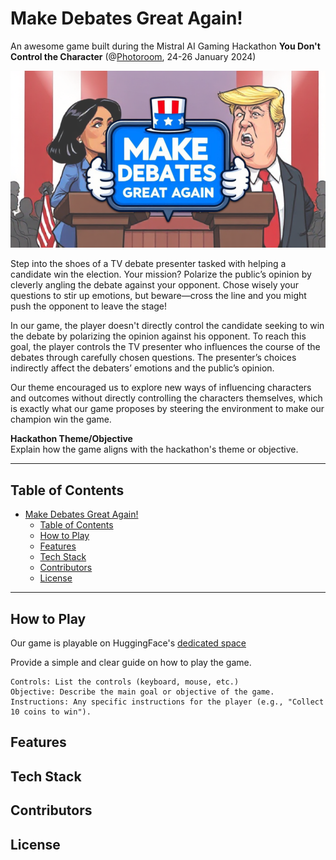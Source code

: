 # Make Debates Great Again!

An awesome game built during the Mistral AI Gaming Hackathon **You Don't Control the Character** (@[Photoroom](https://www.photoroom.com/company), 24-26 January 2024)

![Main image](assets/title.png)

Step into the shoes of a TV debate presenter tasked with helping a candidate win the election. Your mission? Polarize the public’s opinion by cleverly angling the debate against your opponent. Chose wisely your questions to stir up emotions, but beware—cross the line and you might push the opponent to leave the stage!

In our game, the player doesn't directly control the candidate seeking to win the debate by polarizing the opinion against his opponent. To reach this goal, the player controls the TV presenter who influences the course of the debates through carefully chosen questions. The presenter’s choices indirectly affect the debaters’ emotions and the public’s opinion. 

Our theme encouraged us to explore new ways of influencing characters and outcomes without directly controlling the characters themselves, which is exactly what our game proposes by steering the environment to make our champion win the game.

**Hackathon Theme/Objective**  
Explain how the game aligns with the hackathon's theme or objective.

---

## Table of Contents
- [Make Debates Great Again!](#make-debates-great-again)
  - [Table of Contents](#table-of-contents)
  - [How to Play](#how-to-play)
  - [Features](#features)
  - [Tech Stack](#tech-stack)
  - [Contributors](#contributors)
  - [License](#license)

---


## How to Play

Our game is playable on HuggingFace's [dedicated space]([google.com](https://huggingface.co/spaces/Mistral-AI-Game-Jam/Team15))

Provide a simple and clear guide on how to play the game.

    Controls: List the controls (keyboard, mouse, etc.)
    Objective: Describe the main goal or objective of the game.
    Instructions: Any specific instructions for the player (e.g., "Collect 10 coins to win").

## Features
## Tech Stack
## Contributors
## License
